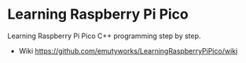 # Learning Raspberry Pi Pico
Learning Raspberry Pi Pico C++ programming step by step.

* Wiki https://github.com/emutyworks/LearningRaspberryPiPico/wiki
